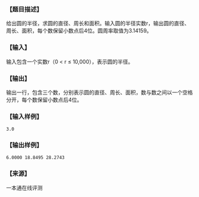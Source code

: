 ### 【题目描述】

给出圆的半径，求圆的直径、周长和面积。输入圆的半径实数r，输出圆的直径、周长、面积，每个数保留小数点后4位。圆周率取值为3.14159。

### 【输入】

输入包含一个实数r（0 < r ≤ 10,000），表示圆的半径。

### 【输出】

输出一行，包含三个数，分别表示圆的直径、周长、面积，数与数之间以一个空格分开，每个数保留小数点后4位。

### 【输入样例】

```
3.0
```

### 【输出样例】

```
6.0000 18.8495 28.2743
```


 ### 【来源】

 一本通在线评测 